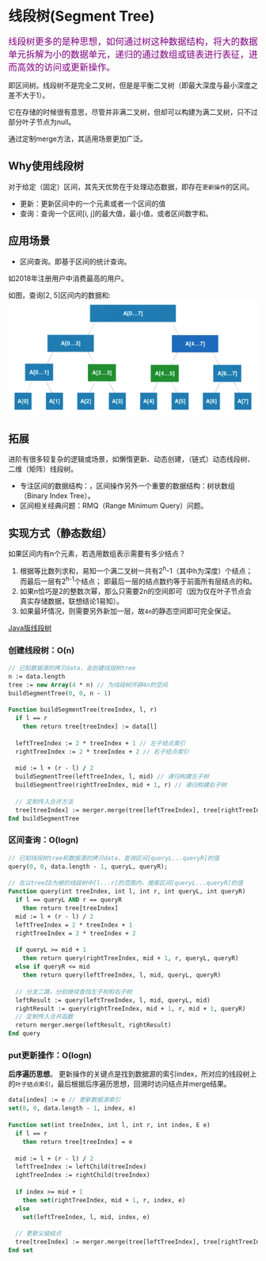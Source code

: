 # 线段树(Segment Tree)

<font color=purple size=4>
线段树更多的是种思想，如何通过树这种数据结构，将大的数据单元拆解为小的数据单元，递归的通过数组或链表进行表征，进而高效的访问或更新操作。
</font>

即区间树。线段树不是完全二叉树，但是是平衡二叉树（即最大深度与最小深度之差不大于1）。

它在存储的时候很有意思，尽管并非满二叉树，但却可以构建为满二叉树，只不过部分叶子节点为null。

通过定制merge方法，其适用场景更加广泛。

## Why使用线段树

对于给定（固定）区间，其先天优势在于处理动态数据，即存在`更新操作`的区间。

- 更新：更新区间中的一个元素或者一个区间的值
- 查询：查询一个区间[i, j]的最大值，最小值，或者区间数字和。

## 应用场景

- 区间查询。即基于区间的统计查询。

如2018年注册用户中消费最高的用户。

如图，查询[2, 5]区间内的数据和:
![线段树求和示意图](./imgs/segment-tree-add.png)

## 拓展

进阶有很多较复杂的逻辑或场景，如懒惰更新、动态创建，（链式）动态线段树、二维（矩阵）线段树。

- 专注区间的数据结构：，区间操作另外一个重要的数据结构：树状数组（Binary Index Tree）。
- 区间相关经典问题：RMQ（Range Minimum Query）问题。

## 实现方式（静态数组）

如果区间内有n个元素，若选用数组表示需要有多少结点？

1. 根据等比数列求和，易知一个满二叉树一共有2<sup>h</sup>-1（其中h为深度）个结点；而最后一层有2<sup>h-1</sup>个结点；
即最后一层的结点数约等于前面所有层结点的和。
2. 如果n恰巧是2的整数次幂，那么只需要2n的空间即可（因为仅在叶子节点会真实存储数据，联想结论1易知）。
3. 如果最坏情况，则需要另外新加一层，故`4n`的静态空间即可完全保证。

[Java版线段树](https://github.com/vfa25/dataStructure-algorithm/blob/master/datastructure/src/tree/SegmentTree.java)

### 创建线段树：O(n)

```pascal
// 已知数据源的拷贝data，去创建线段树tree
n := data.length
tree := new Array(4 * n) // 为线段树开辟4n的空间
buildSegmentTree(0, 0, n - 1)

Function buildSegmentTree(treeIndex, l, r)
  if l == r
    then return tree[treeIndex] := data[l]
  
  leftTreeIndex := 2 * treeIndex + 1 // 左子结点索引
  rightTreeIndex := 2 * treeIndex + 2 // 右子结点索引

  mid := l + (r - l) / 2
  buildSegmentTree(leftTreeIndex, l, mid) // 递归构建左子树
  buildSegmentTree(rightTreeIndex, mid + 1, r) // 递归构建右子树

  // 定制传入合并方法
  tree[treeIndex] := merger.merge(tree[leftTreeIndex], tree[rightTreeIndex])
End buildSegmentTree
```

### 区间查询：O(logn)

```pascal
// 已知线段树tree和数据源的拷贝data，查询区间[queryL...queryR]的值
query(0, 0, data.length - 1, queryL, queryR);

// 在以treeID为根的线段树中[l...r]的范围内，搜索区间[queryL...queryR]的值
Function query(int treeIndex, int l, int r, int queryL, int queryR)
  if l == queryL AND r == queryR
    then return tree[treeIndex]
  mid := l + (r - l) / 2
  leftTreeIndex = 2 * treeIndex + 1
  rightTreeIndex = 2 * treeIndex + 2

  if queryL >= mid + 1
    then return query(rightTreeIndex, mid + 1, r, queryL, queryR)
  else if queryR <= mid
    then return query(leftTreeIndex, l, mid, queryL, queryR)

  // 分支二路，分别继续查找左子树和右子树
  leftResult := query(leftTreeIndex, l, mid, queryL, mid)
  rightResult := query(rightTreeIndex, mid + 1, r, mid + 1, queryR)
  // 定制传入合并函数
  return merger.merge(leftResult, rightResult)
End query
```

### put更新操作：O(logn)

**后序遍历思想**。
更新操作的关键点是找到数据源的索引index，所对应的线段树上的`叶子结点索引`，最后根据后序遍历思想，回溯时访问结点并merge结果。

```pascal
data[index] := e // 更新数据源索引
set(0, 0, data.length - 1, index, e)

Function set(int treeIndex, int l, int r, int index, E e)
  if l == r
    then return tree[treeIndex] = e

  mid := l + (r - l) / 2
  leftTreeIndex := leftChild(treeIndex)
  ightTreeIndex := rightChild(treeIndex)

  if index >= mid + 1
    then set(rightTreeIndex, mid + 1, r, index, e)
  else
    set(leftTreeIndex, l, mid, index, e)

  // 更新父级结点
  tree[treeIndex] := merger.merge(tree[leftTreeIndex], tree[rightTreeIndex])
End set
```
